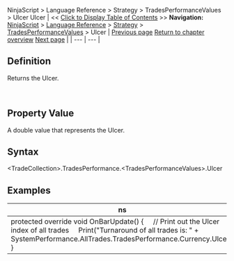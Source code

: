 ﻿
NinjaScript \> Language Reference \> Strategy \> TradesPerformanceValues \> Ulcer
Ulcer
| \<\< [Click to Display Table of Contents](ulcer.md) \>\> **Navigation:**     [NinjaScript](ninjascript-1.md) \> [Language Reference](language_reference_wip-1.md) \> [Strategy](strategy-1.md) \> [TradesPerformanceValues](tradesperformancevalues-1.md) \> Ulcer | [Previous page](turnaround-1.md) [Return to chapter overview](tradesperformancevalues-1.md) [Next page](waitforococlosingbracket-1.md) |
| --- | --- |
## Definition
Returns the Ulcer.  

 
## Property Value
A double value that represents the Ulcer.
 
## Syntax
\<TradeCollection\>.TradesPerformance.\<TradesPerformanceValues\>.Ulcer

## Examples
| ns |
| --- |
| protected override void OnBarUpdate() {      // Print out the Ulcer index of all trades      Print("Turnaround of all trades is: " \+ SystemPerformance.AllTrades.TradesPerformance.Currency.Ulcer); } |
